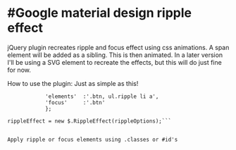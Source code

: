 #Google material design ripple effect
====================================

jQuery plugin recreates ripple and focus effect using css animations.
A span element will be added as a sibling. This is then animated.
In a later version I'll be using a SVG element to recreate the effects, 
but this will do just fine for now.


How to use the plugin:
Just as simple as this!

```rippleOptions = {
		 	'elements' 	:'.btn, ul.ripple li a',
		 	'focus' 	:'.btn'
		 	};

rippleEffect = new $.RippleEffect(rippleOptions);```


Apply ripple or focus elements using .classes or #id's 
